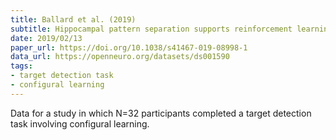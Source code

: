 ```yaml
---
title: Ballard et al. (2019)
subtitle: Hippocampal pattern separation supports reinforcement learning
date: 2019/02/13
paper_url: https://doi.org/10.1038/s41467-019-08998-1
data_url: https://openneuro.org/datasets/ds001590
tags:
- target detection task
- configural learning
---
```


Data for a study in which N=32 participants completed a target detection task involving configural learning.
